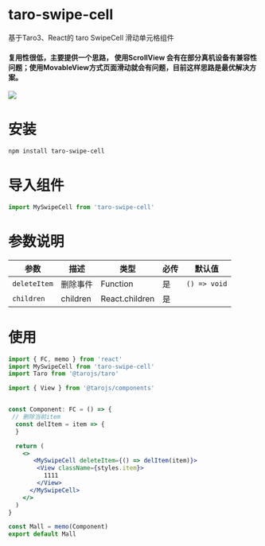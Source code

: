 
# taro-swipe-cell

基于Taro3、React的 taro SwipeCell 滑动单元格组件


#### 复用性很低，主要提供一个思路， 使用ScrollView 会有在部分真机设备有兼容性问题；使用MovableView方式页面滑动就会有问题，目前这样思路是最优解决方案。


<!-- more -->

![](https://ihopefulchina.github.io/post-images/1660545280598.png)

# 安装
```bash
npm install taro-swipe-cell
````

# 导入组件

```js
import MySwipeCell from 'taro-swipe-cell'
```

# 参数说明

| 参数             | 描述                                                         | 类型                               | 必传 | 默认值 |
| ---------------- | ------------------------------------------------------------ | ---------------------------------- | ---- | ------ |
| `deleteItem`          | 删除事件                                       | Function                        | 是   | `() => void`   |
| `children`   | children                                                  | React.children                             | 是   |        |

# 使用

```jsx
import { FC, memo } from 'react'
import MySwipeCell from 'taro-swipe-cell'
import Taro from '@tarojs/taro'

import { View } from '@tarojs/components'


const Component: FC = () => {
 // 删除当前item
  const delItem = item => {
  }

  return (
    <>
       <MySwipeCell deleteItem={() => delItem(item)}>
        <View className={styles.item}>
          1111
        </View>
      </MySwipeCell>
    </>
  )
}

const Mall = memo(Component)
export default Mall


```
